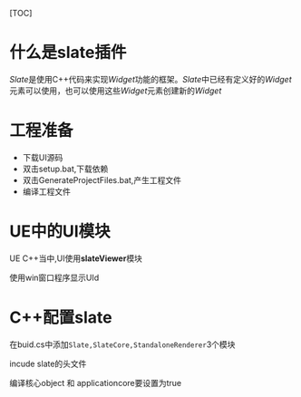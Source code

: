 

[TOC]

# 什么是slate插件

*Slate*是使用C++代码来实现*Widget*功能的框架。*Slate*中已经有定义好的*Widget*元素可以使用，也可以使用这些*Widget*元素创建新的*Widget*

  

# 工程准备

- 下载UI源码
- 双击setup.bat,下载依赖
- 双击GenerateProjectFiles.bat,产生工程文件
- 编译工程文件

# UE中的UI模块

UE C++当中,UI使用**slateViewer**模块

使用win窗口程序显示UId



# C++配置slate

在buid.cs中添加`Slate,SlateCore,StandaloneRenderer`3个模块

incude  slate的头文件

编译核心object 和 applicationcore要设置为true

